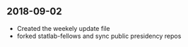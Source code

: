 ## 2018-09-02
* Created the weekely update file
* forked statlab-fellows and sync public presidency repos
